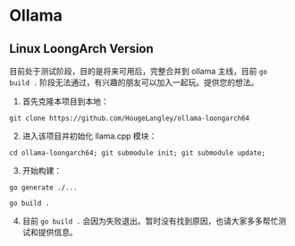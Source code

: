 # Ollama

## Linux LoongArch Version

目前处于测试阶段，目的是将来可用后，完整合并到 ollama 主线，目前 `go build .` 阶段无法通过，有兴趣的朋友可以加入一起玩。提供您的想法。

1. 首先克隆本项目到本地：
```
git clone https://github.com/HougeLangley/ollama-loongarch64
```
2. 进入该项目并初始化 llama.cpp 模块：
```
cd ollama-loongarch64; git submodule init; git submodule update;
```
3. 开始构建：
```
go generate ./...
```
```
go build .
```
4. 目前 `go build .` 会因为失败退出。暂时没有找到原因，也请大家多多帮忙测试和提供信息。
